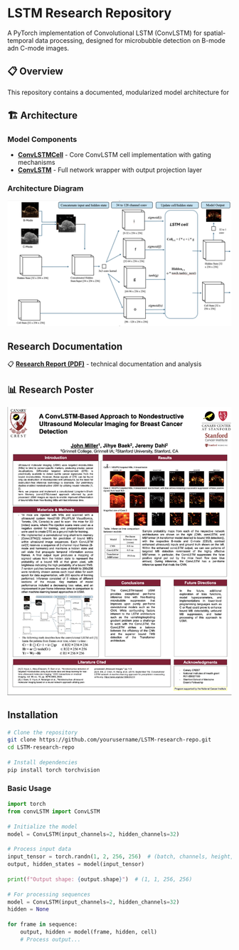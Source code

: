 # LSTM Research Repository

A PyTorch implementation of Convolutional LSTM (ConvLSTM) for spatial-temporal data processing, designed for microbubble detection on 
B-mode adn C-mode images.

## 📋 Overview

This repository contains a documented, modularized model architecture for 

## 🏗️ Architecture

### Model Components

- **[ConvLSTMCell](./convLSTMcell.py)** - Core ConvLSTM cell implementation with gating mechanisms
- **[ConvLSTM](./convLSTM.py)** - Full network wrapper with output projection layer

### Architecture Diagram
![Model Architecture](./model_architecture.png)

## Research Documentation

📋 **[Research Report (PDF)](./Miller_John_Report.pdf)** - technical documentation and analysis

## 📊 Research Poster

![Research Poster](./poster.png)

## Installation

```bash
# Clone the repository
git clone https://github.com/yourusername/LSTM-research-repo.git
cd LSTM-research-repo

# Install dependencies
pip install torch torchvision
```


### Basic Usage

```python
import torch
from convLSTM import ConvLSTM

# Initialize the model
model = ConvLSTM(input_channels=2, hidden_channels=32)

# Process input data
input_tensor = torch.randn(1, 2, 256, 256)  # (batch, channels, height, width)
output, hidden_states = model(input_tensor)

print(f"Output shape: {output.shape}")  # (1, 1, 256, 256)

# For processing sequences
model = ConvLSTM(input_channels=2, hidden_channels=32)
hidden = None

for frame in sequence:
    output, hidden = model(frame, hidden, cell)
    # Process output...
```
